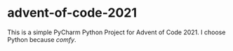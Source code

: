 # advent-of-code-2021

This is a simple PyCharm Python Project for Advent of Code 2021. I choose Python because *comfy*.